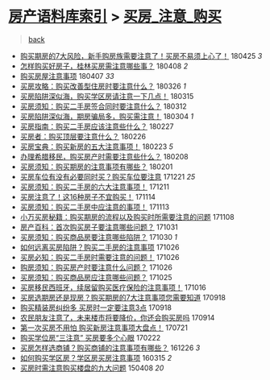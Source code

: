 [房产语料库索引](../../README.md)  > [买房_注意_购买](买房_注意_购买.md)
====
> [back](../README.md)

- [购买期房的7大风险，新手购房族需要注意了！买房不易须上心了！](http://jkwz.applinzi.com/ittc/7095976582814630919.html#%E8%B4%AD%E4%B9%B0%E6%9C%9F%E6%88%BF%E7%9A%847%E5%A4%A7%E9%A3%8E%E9%99%A9%EF%BC%8C%E6%96%B0%E6%89%8B%E8%B4%AD%E6%88%BF%E6%97%8F%E9%9C%80%E8%A6%81%E6%B3%A8%E6%84%8F%E4%BA%86%EF%BC%81%E4%B9%B0%E6%88%BF%E4%B8%8D%E6%98%93%E9%A1%BB%E4%B8%8A%E5%BF%83%E4%BA%86%EF%BC%81) 180425 *3* 
- [怎样购买好房子，桂林买房需注意哪些事？](http://jkwz.applinzi.com/ittc/7089635486245323793.html#%E6%80%8E%E6%A0%B7%E8%B4%AD%E4%B9%B0%E5%A5%BD%E6%88%BF%E5%AD%90%EF%BC%8C%E6%A1%82%E6%9E%97%E4%B9%B0%E6%88%BF%E9%9C%80%E6%B3%A8%E6%84%8F%E5%93%AA%E4%BA%9B%E4%BA%8B%EF%BC%9F) 180408 *2* 
- [购买房屋注意事项](http://jkwz.applinzi.com/ittc/7089282853278057478.html#%E8%B4%AD%E4%B9%B0%E6%88%BF%E5%B1%8B%E6%B3%A8%E6%84%8F%E4%BA%8B%E9%A1%B9) 180407 *33* 
- [买房攻略：购买改善型住房时要注意什么？](http://jkwz.applinzi.com/ittc/7084726057125282822.html#%E4%B9%B0%E6%88%BF%E6%94%BB%E7%95%A5%EF%BC%9A%E8%B4%AD%E4%B9%B0%E6%94%B9%E5%96%84%E5%9E%8B%E4%BD%8F%E6%88%BF%E6%97%B6%E8%A6%81%E6%B3%A8%E6%84%8F%E4%BB%80%E4%B9%88%EF%BC%9F) 180326 *1* 
- [买房陷阱深似海，购买学区房请注意一下几点！](http://jkwz.applinzi.com/ittc/7080626878526522384.html#%E4%B9%B0%E6%88%BF%E9%99%B7%E9%98%B1%E6%B7%B1%E4%BC%BC%E6%B5%B7%EF%BC%8C%E8%B4%AD%E4%B9%B0%E5%AD%A6%E5%8C%BA%E6%88%BF%E8%AF%B7%E6%B3%A8%E6%84%8F%E4%B8%80%E4%B8%8B%E5%87%A0%E7%82%B9%EF%BC%81) 180315  
- [买房须知：购买二手房签合同时要注意什么？](http://jkwz.applinzi.com/ittc/7079552161560396811.html#%E4%B9%B0%E6%88%BF%E9%A1%BB%E7%9F%A5%EF%BC%9A%E8%B4%AD%E4%B9%B0%E4%BA%8C%E6%89%8B%E6%88%BF%E7%AD%BE%E5%90%88%E5%90%8C%E6%97%B6%E8%A6%81%E6%B3%A8%E6%84%8F%E4%BB%80%E4%B9%88%EF%BC%9F) 180312  
- [买房陷阱深似海，期房骗局多，购买需注意！](http://jkwz.applinzi.com/ittc/7076562168491541514.html#%E4%B9%B0%E6%88%BF%E9%99%B7%E9%98%B1%E6%B7%B1%E4%BC%BC%E6%B5%B7%EF%BC%8C%E6%9C%9F%E6%88%BF%E9%AA%97%E5%B1%80%E5%A4%9A%EF%BC%8C%E8%B4%AD%E4%B9%B0%E9%9C%80%E6%B3%A8%E6%84%8F%EF%BC%81) 180304 *1* 
- [买房指南：购买二手房应该注意些什么？](http://jkwz.applinzi.com/ittc/7074703411138528266.html#%E4%B9%B0%E6%88%BF%E6%8C%87%E5%8D%97%EF%BC%9A%E8%B4%AD%E4%B9%B0%E4%BA%8C%E6%89%8B%E6%88%BF%E5%BA%94%E8%AF%A5%E6%B3%A8%E6%84%8F%E4%BA%9B%E4%BB%80%E4%B9%88%EF%BC%9F) 180227  
- [买房者：购买顶层要注意什么？](http://jkwz.applinzi.com/ittc/7074355923206538246.html#%E4%B9%B0%E6%88%BF%E8%80%85%EF%BC%9A%E8%B4%AD%E4%B9%B0%E9%A1%B6%E5%B1%82%E8%A6%81%E6%B3%A8%E6%84%8F%E4%BB%80%E4%B9%88%EF%BC%9F) 180226  
- [买房宝典：购买新房的五大注意事项！](http://jkwz.applinzi.com/ittc/7073217922053178384.html#%E4%B9%B0%E6%88%BF%E5%AE%9D%E5%85%B8%EF%BC%9A%E8%B4%AD%E4%B9%B0%E6%96%B0%E6%88%BF%E7%9A%84%E4%BA%94%E5%A4%A7%E6%B3%A8%E6%84%8F%E4%BA%8B%E9%A1%B9%EF%BC%81) 180223 *5* 
- [办理希腊移民，购买房产时需要注意些什么？](http://jkwz.applinzi.com/ittc/7067796528603595786.html#%E5%8A%9E%E7%90%86%E5%B8%8C%E8%85%8A%E7%A7%BB%E6%B0%91%EF%BC%8C%E8%B4%AD%E4%B9%B0%E6%88%BF%E4%BA%A7%E6%97%B6%E9%9C%80%E8%A6%81%E6%B3%A8%E6%84%8F%E4%BA%9B%E4%BB%80%E4%B9%88%EF%BC%9F) 180208  
- [买房须知：购买期房的注意事项有哪些？](http://jkwz.applinzi.com/ittc/7065134501636604945.html#%E4%B9%B0%E6%88%BF%E9%A1%BB%E7%9F%A5%EF%BC%9A%E8%B4%AD%E4%B9%B0%E6%9C%9F%E6%88%BF%E7%9A%84%E6%B3%A8%E6%84%8F%E4%BA%8B%E9%A1%B9%E6%9C%89%E5%93%AA%E4%BA%9B%EF%BC%9F) 180201  
- [买房车位有没有必要同时买？购买车位要注意](http://jkwz.applinzi.com/ittc/7049556778289726481.html#%E4%B9%B0%E6%88%BF%E8%BD%A6%E4%BD%8D%E6%9C%89%E6%B2%A1%E6%9C%89%E5%BF%85%E8%A6%81%E5%90%8C%E6%97%B6%E4%B9%B0%EF%BC%9F%E8%B4%AD%E4%B9%B0%E8%BD%A6%E4%BD%8D%E8%A6%81%E6%B3%A8%E6%84%8F) 171221 *25* 
- [买房须知：购买二手房的六大注意事项！](http://jkwz.applinzi.com/ittc/7045868867207824401.html#%E4%B9%B0%E6%88%BF%E9%A1%BB%E7%9F%A5%EF%BC%9A%E8%B4%AD%E4%B9%B0%E4%BA%8C%E6%89%8B%E6%88%BF%E7%9A%84%E5%85%AD%E5%A4%A7%E6%B3%A8%E6%84%8F%E4%BA%8B%E9%A1%B9%EF%BC%81) 171211  
- [买房注意了！这16种房子不宜购买！](http://jkwz.applinzi.com/ittc/7035763714773484560.html#%E4%B9%B0%E6%88%BF%E6%B3%A8%E6%84%8F%E4%BA%86%EF%BC%81%E8%BF%9916%E7%A7%8D%E6%88%BF%E5%AD%90%E4%B8%8D%E5%AE%9C%E8%B4%AD%E4%B9%B0%EF%BC%81) 171114  
- [买房须知：购买二手房中应注意的事项！](http://jkwz.applinzi.com/ittc/7035366316813321232.html#%E4%B9%B0%E6%88%BF%E9%A1%BB%E7%9F%A5%EF%BC%9A%E8%B4%AD%E4%B9%B0%E4%BA%8C%E6%89%8B%E6%88%BF%E4%B8%AD%E5%BA%94%E6%B3%A8%E6%84%8F%E7%9A%84%E4%BA%8B%E9%A1%B9%EF%BC%81) 171113  
- [小万买房秘籍：购买期房的流程以及购买时所需要注意的问题](http://jkwz.applinzi.com/ittc/7033517042639045649.html#%E5%B0%8F%E4%B8%87%E4%B9%B0%E6%88%BF%E7%A7%98%E7%B1%8D%EF%BC%9A%E8%B4%AD%E4%B9%B0%E6%9C%9F%E6%88%BF%E7%9A%84%E6%B5%81%E7%A8%8B%E4%BB%A5%E5%8F%8A%E8%B4%AD%E4%B9%B0%E6%97%B6%E6%89%80%E9%9C%80%E8%A6%81%E6%B3%A8%E6%84%8F%E7%9A%84%E9%97%AE%E9%A2%98) 171108  
- [房产百科：首次购买房子要注意哪些问题？](http://jkwz.applinzi.com/ittc/7030623047596377105.html#%E6%88%BF%E4%BA%A7%E7%99%BE%E7%A7%91%EF%BC%9A%E9%A6%96%E6%AC%A1%E8%B4%AD%E4%B9%B0%E6%88%BF%E5%AD%90%E8%A6%81%E6%B3%A8%E6%84%8F%E5%93%AA%E4%BA%9B%E9%97%AE%E9%A2%98%EF%BC%9F) 171031  
- [买房须知：购买商品房要注意哪些陷阱？](http://jkwz.applinzi.com/ittc/7030253418852123664.html#%E4%B9%B0%E6%88%BF%E9%A1%BB%E7%9F%A5%EF%BC%9A%E8%B4%AD%E4%B9%B0%E5%95%86%E5%93%81%E6%88%BF%E8%A6%81%E6%B3%A8%E6%84%8F%E5%93%AA%E4%BA%9B%E9%99%B7%E9%98%B1%EF%BC%9F) 171030 *1* 
- [如何远离买房陷阱？购买二手房的注意事项](http://jkwz.applinzi.com/ittc/7028774769493804049.html#%E5%A6%82%E4%BD%95%E8%BF%9C%E7%A6%BB%E4%B9%B0%E6%88%BF%E9%99%B7%E9%98%B1%EF%BC%9F%E8%B4%AD%E4%B9%B0%E4%BA%8C%E6%89%8B%E6%88%BF%E7%9A%84%E6%B3%A8%E6%84%8F%E4%BA%8B%E9%A1%B9) 171026  
- [买房必知：购买二手房时需要注意的问题！](http://jkwz.applinzi.com/ittc/7028769572151362577.html#%E4%B9%B0%E6%88%BF%E5%BF%85%E7%9F%A5%EF%BC%9A%E8%B4%AD%E4%B9%B0%E4%BA%8C%E6%89%8B%E6%88%BF%E6%97%B6%E9%9C%80%E8%A6%81%E6%B3%A8%E6%84%8F%E7%9A%84%E9%97%AE%E9%A2%98%EF%BC%81) 171026  
- [购房须知：购买房产时要注意什么问题？](http://jkwz.applinzi.com/ittc/7028757097183970320.html#%E8%B4%AD%E6%88%BF%E9%A1%BB%E7%9F%A5%EF%BC%9A%E8%B4%AD%E4%B9%B0%E6%88%BF%E4%BA%A7%E6%97%B6%E8%A6%81%E6%B3%A8%E6%84%8F%E4%BB%80%E4%B9%88%E9%97%AE%E9%A2%98%EF%BC%9F) 171026  
- [买房须知：购买商品房应注意哪些问题？](http://jkwz.applinzi.com/ittc/7028406941167125520.html#%E4%B9%B0%E6%88%BF%E9%A1%BB%E7%9F%A5%EF%BC%9A%E8%B4%AD%E4%B9%B0%E5%95%86%E5%93%81%E6%88%BF%E5%BA%94%E6%B3%A8%E6%84%8F%E5%93%AA%E4%BA%9B%E9%97%AE%E9%A2%98%EF%BC%9F) 171025  
- [买房移民西班牙，续居留购买医疗保险的注意事项！](http://jkwz.applinzi.com/ittc/7025092463809790993.html#%E4%B9%B0%E6%88%BF%E7%A7%BB%E6%B0%91%E8%A5%BF%E7%8F%AD%E7%89%99%EF%BC%8C%E7%BB%AD%E5%B1%85%E7%95%99%E8%B4%AD%E4%B9%B0%E5%8C%BB%E7%96%97%E4%BF%9D%E9%99%A9%E7%9A%84%E6%B3%A8%E6%84%8F%E4%BA%8B%E9%A1%B9%EF%BC%81) 171016  
- [买房选期房还是现房？购买期房的7大注意事项您需要知道](http://jkwz.applinzi.com/ittc/7014672921010897936.html#%E4%B9%B0%E6%88%BF%E9%80%89%E6%9C%9F%E6%88%BF%E8%BF%98%E6%98%AF%E7%8E%B0%E6%88%BF%EF%BC%9F%E8%B4%AD%E4%B9%B0%E6%9C%9F%E6%88%BF%E7%9A%847%E5%A4%A7%E6%B3%A8%E6%84%8F%E4%BA%8B%E9%A1%B9%E6%82%A8%E9%9C%80%E8%A6%81%E7%9F%A5%E9%81%93) 170918  
- [购买精装房纠纷多 买房时一定要注意3点](http://jkwz.applinzi.com/ittc/7014581162289398800.html#%E8%B4%AD%E4%B9%B0%E7%B2%BE%E8%A3%85%E6%88%BF%E7%BA%A0%E7%BA%B7%E5%A4%9A+%E4%B9%B0%E6%88%BF%E6%97%B6%E4%B8%80%E5%AE%9A%E8%A6%81%E6%B3%A8%E6%84%8F3%E7%82%B9) 170918  
- [农民朋友注意了，未来楼市将要降价，你还会购买房吗](http://jkwz.applinzi.com/ittc/7013296636963587089.html#%E5%86%9C%E6%B0%91%E6%9C%8B%E5%8F%8B%E6%B3%A8%E6%84%8F%E4%BA%86%EF%BC%8C%E6%9C%AA%E6%9D%A5%E6%A5%BC%E5%B8%82%E5%B0%86%E8%A6%81%E9%99%8D%E4%BB%B7%EF%BC%8C%E4%BD%A0%E8%BF%98%E4%BC%9A%E8%B4%AD%E4%B9%B0%E6%88%BF%E5%90%97) 170914  
- [第一次买房不用怕 购买新房注意事项大盘点！](http://jkwz.applinzi.com/ittc/6992767798106129425.html#%E7%AC%AC%E4%B8%80%E6%AC%A1%E4%B9%B0%E6%88%BF%E4%B8%8D%E7%94%A8%E6%80%95+%E8%B4%AD%E4%B9%B0%E6%96%B0%E6%88%BF%E6%B3%A8%E6%84%8F%E4%BA%8B%E9%A1%B9%E5%A4%A7%E7%9B%98%E7%82%B9%EF%BC%81) 170721  
- [购买学位房“三注意” 买房要多个心眼](http://jkwz.applinzi.com/ittc/6937422318614873093.html#%E8%B4%AD%E4%B9%B0%E5%AD%A6%E4%BD%8D%E6%88%BF%E2%80%9C%E4%B8%89%E6%B3%A8%E6%84%8F%E2%80%9D+%E4%B9%B0%E6%88%BF%E8%A6%81%E5%A4%9A%E4%B8%AA%E5%BF%83%E7%9C%BC) 170222  
- [买房怎样选商铺？购买商铺的注意事项有哪些？](http://jkwz.applinzi.com/ittc/6915959332763337732.html#%E4%B9%B0%E6%88%BF%E6%80%8E%E6%A0%B7%E9%80%89%E5%95%86%E9%93%BA%EF%BC%9F%E8%B4%AD%E4%B9%B0%E5%95%86%E9%93%BA%E7%9A%84%E6%B3%A8%E6%84%8F%E4%BA%8B%E9%A1%B9%E6%9C%89%E5%93%AA%E4%BA%9B%EF%BC%9F) 161226 *3* 
- [如何购买学区房？学区房买房注意事项](http://jkwz.applinzi.com/ittc/6809751817848095748.html#%E5%A6%82%E4%BD%95%E8%B4%AD%E4%B9%B0%E5%AD%A6%E5%8C%BA%E6%88%BF%EF%BC%9F%E5%AD%A6%E5%8C%BA%E6%88%BF%E4%B9%B0%E6%88%BF%E6%B3%A8%E6%84%8F%E4%BA%8B%E9%A1%B9) 160315 *2* 
- [买房时需注意购买楼盘的九大问题](http://jkwz.applinzi.com/ittc/547650611404259315.html#%E4%B9%B0%E6%88%BF%E6%97%B6%E9%9C%80%E6%B3%A8%E6%84%8F%E8%B4%AD%E4%B9%B0%E6%A5%BC%E7%9B%98%E7%9A%84%E4%B9%9D%E5%A4%A7%E9%97%AE%E9%A2%98) 150408 *20* 
